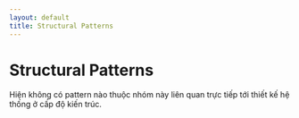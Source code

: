 ```yaml
---
layout: default
title: Structural Patterns
---
```


# Structural Patterns

Hiện không có pattern nào thuộc nhóm này liên quan trực tiếp tới thiết kế hệ thống ở cấp độ kiến trúc. 